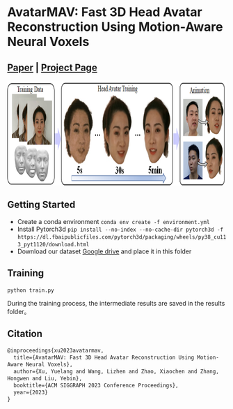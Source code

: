 # AvatarMAV: Fast 3D Head Avatar Reconstruction Using Motion-Aware Neural Voxels
## [Paper](https://arxiv.org/abs/2211.13206) | [Project Page](https://liuyebin.com/avatarmav/)
<img src="assets/teaser.png" width="840" height="240"/> 

## Getting Started
* Create a conda environment `conda env create -f environment.yml`
* Install Pytorch3d `pip install --no-index --no-cache-dir pytorch3d -f https://dl.fbaipublicfiles.com/pytorch3d/packaging/wheels/py38_cu113_pyt1120/download.html`
* Download our dataset [Google drive](https://drive.google.com/file/d/197bOpeaj2Hw9_jcgF1Xp_n4r9DyLqlPr/view?usp=sharing) and place it in this folder

## Training
```
python train.py
```
During the training process, the intermediate results are saved in the results folder。

## Citation
```
@inproceedings{xu2023avatarmav,
  title={AvatarMAV: Fast 3D Head Avatar Reconstruction Using Motion-Aware Neural Voxels},
  author={Xu, Yuelang and Wang, Lizhen and Zhao, Xiaochen and Zhang, Hongwen and Liu, Yebin},
  booktitle={ACM SIGGRAPH 2023 Conference Proceedings},
  year={2023}
}

```
